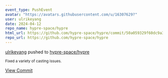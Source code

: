 ```yaml
---
event_type: PushEvent
avatar: "https://avatars.githubusercontent.com/u/16307629?"
user: ulrikeyang
date: 2024-04-12
repo_name: hypre-space/hypre
html_url: https://github.com/hypre-space/hypre/commit/50a059329f60dc9a35695c3285ccdabff9954e76
repo_url: https://github.com/hypre-space/hypre
---
```


<a href='https://github.com/ulrikeyang' target='_blank'>ulrikeyang</a> pushed to <a href='https://github.com/hypre-space/hypre' target='_blank'>hypre-space/hypre</a>

<small>Fixed a variety of casting issues.</small>

<a href='https://github.com/hypre-space/hypre/commit/50a059329f60dc9a35695c3285ccdabff9954e76' target='_blank'>View Commit</a>